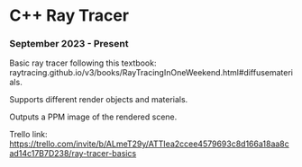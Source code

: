 
# C++ Ray Tracer
### September 2023 - Present 

Basic ray tracer following this textbook: raytracing.github.io/v3/books/RayTracingInOneWeekend.html#diffusematerials.

Supports different render objects and materials.

Outputs a PPM image of the rendered scene. 

Trello link: https://trello.com/invite/b/ALmeT29y/ATTIea2ccee4579693c8d166a18aa8cad14c17B7D238/ray-tracer-basics

